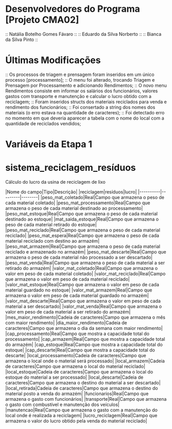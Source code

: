 # Desenvolvedores do Programa [Projeto CMA02]
:: Natália Botelho Gomes Fávaro ::
:: Eduardo da Silva Norberto ::
:: Bianca da Silva Pinto ::

# Últimas Modificações
:: Os processos de triagem e prensagem foram inseridos em um único processo [processamento];
:: O menu foi alterado, trocando Triagem e Prensagem por Processamento e adicionando Rendimentos;
:: O novo menu Rendimentos consiste em informar os salários dos funcionários, valores gastos com transporte e manutenção e calcular o lucro obtido com a reciclagem;
:: Foram inseridos structs dos materiais reciclados para venda e rendimento dos funcionários;
:: Foi consertado a string dos nomes dos materiais (o erro estava na quantidade de caracteres);
:: Foi detectado erro no momento em que deveria aparecer a tabela com o nome do local com a quantidade de reciclados vendidos;


# Variáveis da Etapa 1

# sistema_reciclagem_resíduos 
Cálculo do lucro da usina de reciclagem de lixo

|Nome do campo|Tipo|Descrição|
|reciclagem|resíduos|lucro|
|----------|---------|--------|
|peso_mat_coletado|Real|Campo que armazena o peso de cada material coletado|
|peso_mat_processamento|Real|Campo que armazena o peso de cada material destinado ao processamento|
|peso_mat_estoque|Real|Campo que armazena o peso de cada material destinado ao estoque|
|mat_saida_estoque|Real|Campo que armazena o peso de cada material retirado do estoque|
|peso_mat_reciclado|Real|Campo que armazena o peso de cada material reciclado|
|peso_mat_espera|Real|Campo que armazena o peso de cada material reciclado com destino ao armazém|
|peso_mat_armazem|Real|Campo que armazena o peso de cada material reciclado e armazenado no armazém|
|peso_mat_descarte|Real|Campo que armazena o peso de cada material não processado a ser descartado|
|peso_mat_venda|Real|Campo que armazena o peso de cada material a ser retirado do armazém|
|valor_mat_coletado|Real|Campo que armazena o valor em peso de cada material coletado|
|valor_mat_reciclado|Real|Campo que armazena o valor em peso de cada material reciclado|
|valor_mat_estoque|Real|Campo que armazena o valor em peso de cada material guardado no estoque|
|valor_mat_armazem|Real|Campo que armazena o valor em peso de cada material guardado no armazém|
|valor_mat_descarte|Real|Campo que armazena o valor em peso de cada material a ser descartado|
|valor_mat_venda|Real|Campo que armazena o valor em peso de cada material a ser retirado do armazém|
|mes_maior_rendimento|Cadeia de caracteres|Campo que armazena o mês com maior rendimento|
|dia_maior_rendimento|Cadeia de caracteres|Campo que armazena o dia da semana com maior rendimento|
|cap_processamento|Real|Campo que mostra a capacidade total do processamento|
|cap_armazem|Real|Campo que mostra a capacidade total do armazém|
|cap_estoque|Real|Campo que mostra a capacidade total do estoque|
|cap_descarte|Real|Campo que mostra a capacidade total do descarte|
|local_processamento|Cadeia de caracteres|Campo que armazena o local onde o material será processado|
|local_armazem|Cadeia de caracteres|Campo que armazena o local do material reciclado|
|local_estoque|Cadeia de caracteres|Campo que armazena o local do estoque do material a ser processado|
|local_descarte|Cadeia de caracteres|Campo que armazena o destino do material a ser descartado|
|local_retirada|Cadeia de caracteres|Campo que armazena o destino do material posto a venda do armazém|
|funcionarios|Real|Campo que armazena o gasto com funcionários|
|transporte|Real|Campo que armazena o gasto com combustível e manutenção dos veículos|
|manutencao|Real|Campo que armazena o gasto com a manutenção do local onde é realizada a reciclagem|
|lucro_reciclagem|Real|Campo que armazena o valor do lucro obtido pela venda do material reciclado|

